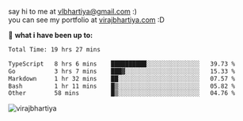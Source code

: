 say hi to me at [vlbhartiya@gmail.com](mailto:vlbhartiya@gmail.com) :)<br/>
you can see my portfolio at [virajbhartiya.com](https://virajbhartiya.com) :D<br/>


🚀 **what i have been up to:**

<!--START_SECTION:waka-->

```txt
Total Time: 19 hrs 27 mins

TypeScript   8 hrs 6 mins    ██████████░░░░░░░░░░░░░░░   39.73 %
Go           3 hrs 7 mins    ███▓░░░░░░░░░░░░░░░░░░░░░   15.33 %
Markdown     1 hr 32 mins    ██░░░░░░░░░░░░░░░░░░░░░░░   07.57 %
Bash         1 hr 11 mins    █▒░░░░░░░░░░░░░░░░░░░░░░░   05.82 %
Other        58 mins         █▒░░░░░░░░░░░░░░░░░░░░░░░   04.76 %
```

<!--END_SECTION:waka-->

<p align="left"> <img src="https://komarev.com/ghpvc/?username=virajbhartiya&color=blue" alt="virajbhartiya" /> </p>
